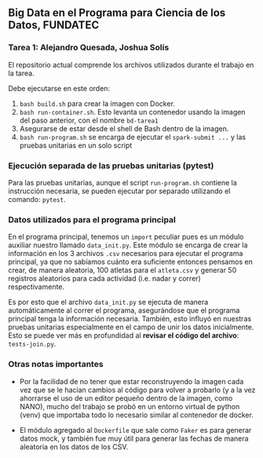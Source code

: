 ## Big Data en el Programa para Ciencia de los Datos, FUNDATEC
### Tarea 1: Alejandro Quesada, Joshua Solís
El repositorio actual comprende los archivos utilizados durante el trabajo en la tarea.

Debe ejecutarse en este orden:
1. `bash build.sh` para crear la imagen con Docker.
2. `bash run-container.sh`. Esto levanta un contenedor usando la imagen del paso anterior, con el nombre `bd-tarea1`
3. Asegurarse de estar desde el shell de Bash dentro de la imagen.
4. `bash run-program.sh` se encarga de ejecutar el `spark-submit ...` y las pruebas unitarias en un solo script

### Ejecución separada de las pruebas unitarias (pytest)
Para las pruebas unitarias, aunque el script `run-program.sh` contiene la instrucción necesaria, se pueden ejecutar por separado utilizando el comando: `pytest`.

### Datos utilizados para el programa principal
En el programa principal, tenemos un `import` peculiar pues es un módulo auxiliar nuestro llamado `data_init.py`.
Este módulo se encarga de crear la información en los 3 archivos `.csv` necesarios para ejecutar el programa principal, ya que no sabíamos cuánto era suficiente entonces pensamos en crear, de manera aleatoria, 100 atletas para el `atleta.csv` y generar 50 registros aleatorios para cada actividad (i.e. nadar y correr) respectivamente.

Es por esto que el archivo `data_init.py` se ejecuta de manera automáticamente al correr el programa, asegurándose que el programa principal tenga la información necesaria. También, esto influyó en nuestras pruebas unitarias especialmente en el campo de unir los datos inicialmente. Esto se puede ver más en profundidad al **revisar el código del archivo**: `tests-join.py`.


### Otras notas importantes
* Por la facilidad de no tener que estar reconstruyendo la imagen cada vez que se le hacían cambios al código para volver a probarlo (y a la vez ahorrarse el uso de un editor pequeño dentro de la imagen, como NANO), mucho del trabajo se probó en un entorno virtual de python (venv) que importaba todo lo necesario similar al contenedor de docker.

* El módulo agregado al `Dockerfile` que sale como `Faker` es para generar datos mock, y también fue muy útil para generar las fechas de manera aleatoria en los datos de los CSV.